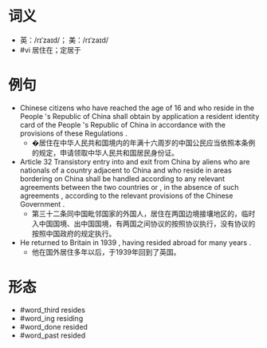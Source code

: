 # 词义
- 英：/rɪˈzaɪd/； 美：/rɪˈzaɪd/
- #vi 居住在；定居于
# 例句
- Chinese citizens who have reached the age of 16 and who reside in the People 's Republic of China shall obtain by application a resident identity card of the People 's Republic of China in accordance with the provisions of these Regulations .
	- �居住在中华人民共和国境内的年满十六周岁的中国公民应当依照本条例的规定，申请领取中华人民共和国居民身份证。
- Article 32 Transistory entry into and exit from China by aliens who are nationals of a country adjacent to China and who reside in areas bordering on China shall be handled according to any relevant agreements between the two countries or , in the absence of such agreements , according to the relevant provisions of the Chinese Government .
	- 第三十二条同中国毗邻国家的外国人，居住在两国边境接壤地区的，临时入中国国境、出中国国境，有两国之间协议的按照协议执行，没有协议的按照中国政府的规定执行。
- He returned to Britain in 1939 , having resided abroad for many years .
	- 他在国外居住多年以后，于1939年回到了英国。
# 形态
- #word_third resides
- #word_ing residing
- #word_done resided
- #word_past resided
